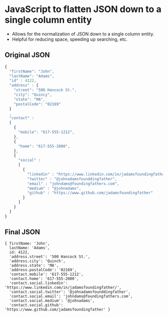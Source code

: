 # JavaScript to flatten JSON down to a single column entity

* Allows for the normalization of JSON down to a single column entity.
* Helpful for reducing space, speeding up searching, etc.

## Original JSON
```javascript
{
  "firstName": "John",
  "lastName": "Adams",
  "id" : 4122,
  "address" : {
    "street": "500 Hancock St.", 
    "city": "Quincy", 
    "state": "MA", 
    "postalCode": "02169"
  }
  ,
  "contact" : 
  [ 
    {
      "mobile": "617-555-1212", 
    },
    {
      "home": "617-555-2000",
    },
    {
      "social" :
      [
        {
          "linkedin" : "https://www.linkedin.com/in/jadamsfoundingfather/",
          "twitter" : "@johnadamsfounddingfather",
          "email" : "johndams@foundingfathers.com",
          "medium" : "@johnadams",
          "github" : "https://www.github.com/jadamsfoundingfather"
        }
      ]
    }
  ]
}
```

## Final JSON
```
{ firstName: 'John',
  lastName: 'Adams',
  id: 4122,
  'address.street': '500 Hancock St.',
  'address.city': 'Quinch',
  'address.state': 'MA',
  'address.postalCode': '02169',
  'contact.mobile': '617-555-1212',
  'contact.home': '617-555-2000',
  'contact.social.linkedin': 'https://www.linkedin.com/in/jadamsfoundingfather/',
  'contact.social.twitter': '@johnadamsfounddingfather',
  'contact.social.email': 'johndams@foundingfathers.com',
  'contact.social.medium': '@johnadams',
  'contact.social.github': 'https://www.github.com/jadamsfoundingfather' }
```
